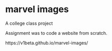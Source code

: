 # marvel images
<p> 
A college class project
<p>  
Assignment was to code a website from scratch.
<p>  
https://v1beta.github.io/marvel-images/
